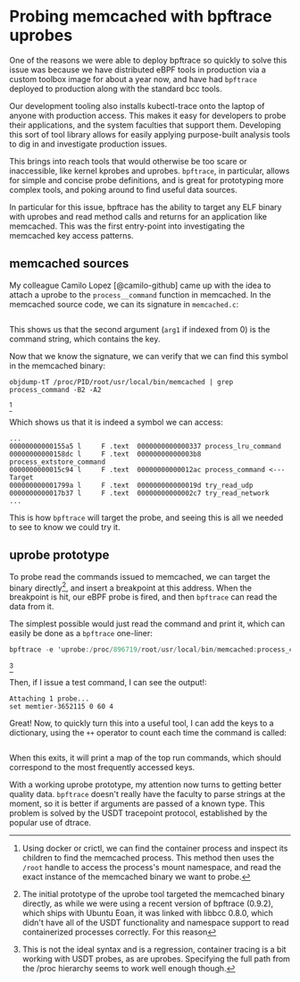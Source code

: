 # Probing memcached with bpftrace uprobes

One of the reasons we were able to deploy bpftrace so quickly to solve this
issue was because we have distributed eBPF tools in production via a custom
toolbox image for about a year now, and have had `bpftrace` deployed to
production along with the standard bcc tools.

Our development tooling also installs kubectl-trace onto the laptop of anyone 
with production access. This makes it easy for developers to probe their
applications, and the system faculties that support them. Developing this sort
of tool library allows for easily applying purpose-built analysis tools to dig
in and investigate production issues.

This brings into reach tools that would otherwise be too scare or inaccessible,
like kernel kprobes and uprobes. `bpftrace`, in particular, allows for simple
and concise probe definitions, and is great for prototyping more complex tools,
and poking around to find useful data sources.

In particular for this issue, bpftrace has the ability to target any ELF binary
with uprobes and read method calls and returns for an application like
memcached. This was the first entry-point into investigating the memcached key
access patterns.

## memcached sources

My colleague Camilo Lopez [@camilo-github] came up with the idea to attach a
uprobe to the `process__command` function in memcached. In the memcached source
code, we can its signature in `memcached.c`:

```{.c include=src/memcached/memcached.c startLine=5756 endLine=5756}
```

This shows us that the second argument (`arg1` if indexed from 0) is the command
string, which contains the key.

Now that we know the signature, we can verify that we  can find this symbol in
the memcached binary:

```
objdump-tT /proc/PID/root/usr/local/bin/memcached | grep process_command -B2 -A2

```
[^1]

Which shows us that it is indeed a symbol we can access:
```.gnuassembler
...
00000000000155a5 l     F .text  0000000000000337 process_lru_command
00000000000158dc l     F .text  00000000000003b8 process_extstore_command
0000000000015c94 l     F .text  00000000000012ac process_command <--- Target
000000000001799a l     F .text  000000000000019d try_read_udp
0000000000017b37 l     F .text  00000000000002c7 try_read_network
...
```

This is how `bpftrace` will target the probe, and seeing this is all we needed
to see to know we could try it.

## uprobe prototype

To probe read the commands issued to memcached, we can target the binary
directly[^2], and insert a breakpoint at this address. When the breakpoint is
hit, our eBPF probe is fired, and then `bpftrace` can read the data from it.

The simplest possible would just read the command and print it, which can
easily be done as a `bpftrace` one-liner:

```awk
bpftrace -e 'uprobe:/proc/896719/root/usr/local/bin/memcached:process_command { printf("%s\n", str(arg1)) }'
```
[^6]

Then, if I issue a test command, I can  see the output!:

```
Attaching 1 probe...
set memtier-3652115 0 60 4
```

Great! Now, to quickly turn this into a useful tool, I can add the keys to a
dictionary, using the `++` operator to count each time the command is called:

```{.awk include=src/uprobe-v1.bt}
```

When this exits, it will print a map of the top run commands, which should
correspond to the most frequently accessed keys.

With a working uprobe prototype, my attention now turns to getting better
quality data. `bpftrace` doesn't really have the faculty to parse strings at
the moment, so it is better if arguments are passed of a known type. This
problem is solved by the USDT tracepoint protocol, established by the popular
use of dtrace.

[^1]: Using docker or crictl, we can find the container process and inspect its
    children to find the memcached process. This method then uses the `/root`
    handle to access the process's mount namespace, and read the exact instance
    of the memcached binary we want to probe.

[^2]: The initial prototype of the uprobe tool targeted the memcached binary
    directly, as while we were using a recent version of bpftrace (0.9.2), which
    ships with Ubuntu Eoan, it was linked with libbcc 0.8.0, which didn't have
    all of the USDT functionality and namespace support to read containerized
    processes correctly. For this reason
[^6]: This is not the ideal syntax and is a regression, container tracing is a
    bit working with USDT probes, as are uprobes. Specifying the full path from
    the /proc hierarchy seems to work well enough though.
